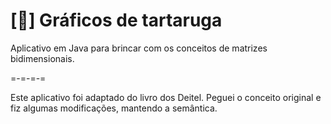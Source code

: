 # [🐢] Gráficos de tartaruga

Aplicativo em Java para brincar com os conceitos de matrizes bidimensionais.

=-=-=-=

Este aplicativo foi adaptado do livro dos Deitel. Peguei o conceito original e fiz algumas modificações, mantendo a semântica.
